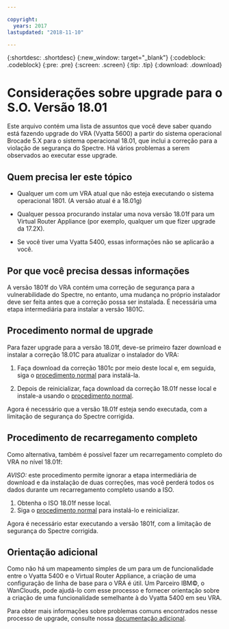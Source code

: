 ```yaml
---

copyright:
  years: 2017
lastupdated: "2018-11-10"

---
```


{:shortdesc: .shortdesc}
{:new_window: target="_blank"}
{:codeblock: .codeblock}
{:pre: .pre}
{:screen: .screen}
{:tip: .tip}
{:download: .download}

# Considerações sobre upgrade para o S.O. Versão 18.01

Este arquivo contém uma lista de assuntos que você deve saber quando está fazendo upgrade do VRA (Vyatta 5600) a partir do sistema operacional Brocade 5.X para o sistema operacional 18.01, que inclui a correção para a violação de segurança do Spectre. Há vários problemas a serem observados ao executar esse upgrade.

## Quem precisa ler este tópico

* Qualquer um com um VRA atual que não esteja executando o sistema operacional 1801. (A versão atual é a 18.01g)

* Qualquer pessoa procurando instalar uma nova versão 18.01f para um Virtual Router Appliance (por exemplo, qualquer um que fizer upgrade da 17.2X).

* Se você tiver uma Vyatta 5400, essas informações não se aplicarão a você.

## Por que você precisa dessas informações

A versão 1801f do VRA contém uma correção de segurança para a vulnerabilidade do Spectre, no entanto, uma mudança no próprio instalador deve ser feita antes que a correção possa ser instalada. É necessária uma etapa intermediária para instalar a versão 1801C.

## Procedimento normal de upgrade
Para fazer upgrade para a versão 18.01f, deve-se primeiro fazer download e instalar a correção 18.01C para atualizar o instalador do VRA:

1. Faça download da correção 1801c por meio deste local e, em seguida, siga o [procedimento normal](/docs/infrastructure/virtual-router-appliance?topic=virtual-router-appliance-upgrading-the-os) para instalá-la.

2. Depois de reinicializar, faça download da correção 18.01f nesse local e instale-a usando o [procedimento normal](/docs/infrastructure/virtual-router-appliance?topic=virtual-router-appliance-upgrading-the-os).

Agora é necessário que a versão 18.01f esteja sendo executada, com a limitação de segurança do Spectre corrigida.

## Procedimento de recarregamento completo
Como alternativa, também é possível fazer um recarregamento completo do VRA no nível 18.01f:

*AVISO:* este procedimento permite ignorar a etapa intermediária de download e da instalação de duas correções, mas você perderá todos os dados durante um recarregamento completo usando a ISO.

1. Obtenha o ISO 18.01f nesse local.
2. Siga o [procedimento normal](/docs/infrastructure/virtual-router-appliance?topic=virtual-router-appliance-upgrading-the-os) para instalá-lo e reinicializar.

Agora é necessário estar executando a versão 1801f, com a limitação de segurança do Spectre corrigida.

## Orientação adicional

Como não há um mapeamento simples de um para um de funcionalidade entre o Vyatta 5400 e o Virtual Router Appliance, a criação de uma configuração de linha de base para o VRA é útil. Um Parceiro IBM©, o WanClouds, pode ajudá-lo com esse processo e fornecer orientação sobre a criação de uma funcionalidade semelhante à do Vyatta 5400 em seu VRA.

Para obter mais informações sobre problemas comuns encontrados nesse processo de upgrade, consulte nossa [documentação adicional](/docs/infrastructure/virtual-router-appliance?topic=virtual-router-appliance-vyatta-5400-common-migration-issues).

